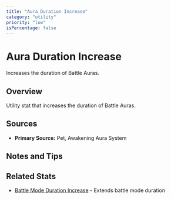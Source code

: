 ```yaml
---
title: "Aura Duration Increase"
category: "utility"
priority: "low"
isPercentage: false
---
```


# Aura Duration Increase

Increases the duration of Battle Auras.

## Overview

Utility stat that increases the duration of Battle Auras.

## Sources

- **Primary Source:** Pet, Awakening Aura System

## Notes and Tips


## Related Stats

- [Battle Mode Duration Increase](/stats/battle-mode-duration-increase) - Extends battle mode duration